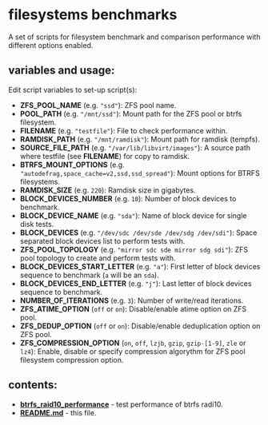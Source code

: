 # filesystems benchmarks

A set of scripts for filesystem benchmark and comparison performance with different options enabled.

## variables and usage:

Edit script variables to set-up script(s):

- **ZFS_POOL_NAME** (e.g. `"ssd"`): ZFS pool name.
- **POOL_PATH** (e.g. `"/mnt/ssd"`): Mount path for the ZFS pool or btrfs filesystem.
- **FILENAME** (e.g. `"testfile"`): File to check performance within.
- **RAMDISK_PATH** (e.g. `"/mnt/ramdisk"`): Mount path for ramdisk (tempfs).
- **SOURCE_FILE_PATH** (e.g. `"/var/lib/libvirt/images"`): A source path where testfile (see **FILENAME**) for copy to 
ramdisk.
- **BTRFS_MOUNT_OPTIONS** (e.g. `"autodefrag,space_cache=v2,ssd,ssd_spread"`): Mount options for BTRFS filesystems.
- **RAMDISK_SIZE** (e.g. `220`): Ramdisk size in gigabytes.
- **BLOCK_DEVICES_NUMBER** (e.g. `10`): Number of block devices to benchmark.
- **BLOCK_DEVICE_NAME** (e.g. `"sda"`): Name of block device for single disk tests.
- **BLOCK_DEVICES** (e.g. `"/dev/sdc /dev/sde /dev/sdg /dev/sdi"`): Space separated block devices list to perform tests
with.
- **ZFS_POOL_TOPOLOGY** (e.g. `"mirror sdc sde mirror sdg sdi"`): ZFS pool topology to create and perform tests with.
- **BLOCK_DEVICES_START_LETTER** (e.g. `"a"`): First letter of block devices sequence to benchmark (`a` will be an 
`sda`).
- **BLOCK_DEVICES_END_LETTER** (e.g. `"j"`): Last letter of block devices sequence to benchmark.
- **NUMBER_OF_ITERATIONS** (e.g. `3`): Number of write/read iterations.
- **ZFS_ATIME_OPTION** (`off` or `on`): Disable/enable atime option on ZFS pool.
- **ZFS_DEDUP_OPTION** (`off` or `on`): Disable/enable deduplication option on ZFS pool.
- **ZFS_COMPRESSION_OPTION** (`on`, `off`, `lzjb`, `gzip`, `gzip-[1-9]`, `zle` or `lz4`): Enable, disable or specify
compression algorythm for ZFS pool filesystem compression option.

## contents:

- [**btrfs_raid10_performance**](btrfs_raid10_performance.sh) - test performance of btrfs radi10.
- [**README.md**](README.md) - this file.
